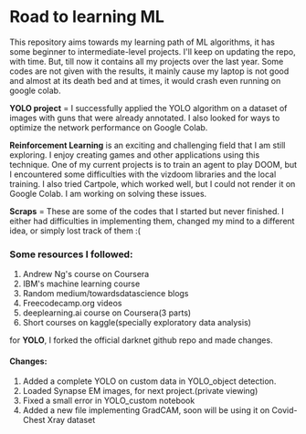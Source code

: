 # Road to learning ML

This repository aims towards my learning path of ML algorithms, it has some beginner to intermediate-level projects. I'll keep on updating the repo, with time. But, till now it contains all my projects over the last year. Some codes are not given with the results, it mainly cause my laptop is not good and almost at its death bed and at times, it would crash even running on google colab.

**YOLO project** = I successfully applied the YOLO algorithm on a dataset of images with guns that were already annotated. I also looked for ways to optimize the network performance on Google Colab.

**Reinforcement Learning** is an exciting and challenging field that I am still exploring. I enjoy creating games and other applications using this technique. One of my current projects is to train an agent to play DOOM, but I encountered some difficulties with the vizdoom libraries and the local training. I also tried Cartpole, which worked well, but I could not render it on Google Colab. I am working on solving these issues.

**Scraps** = These are some of the codes that I started but never finished. I either had difficulties in implementing them, changed my mind to a different idea, or simply lost track of them :(

### Some **resources** I followed:
1. Andrew Ng's course on Coursera
2. IBM's machine learning course
3. Random medium/towardsdatascience blogs
4. Freecodecamp.org videos
5. deeplearning.ai course on Coursera(3 parts)
6. Short courses on kaggle(specially exploratory data analysis)

for **YOLO**, I forked the official darknet github repo and made changes.



#### **Changes**:
1. Added a complete YOLO on custom data in YOLO_object detection.
2. Loaded Synapse EM images, for next project.(private viewing)
3. Fixed a small error in YOLO_custom notebook
4. Added a new file implementing GradCAM, soon will be using it on Covid-Chest Xray dataset
